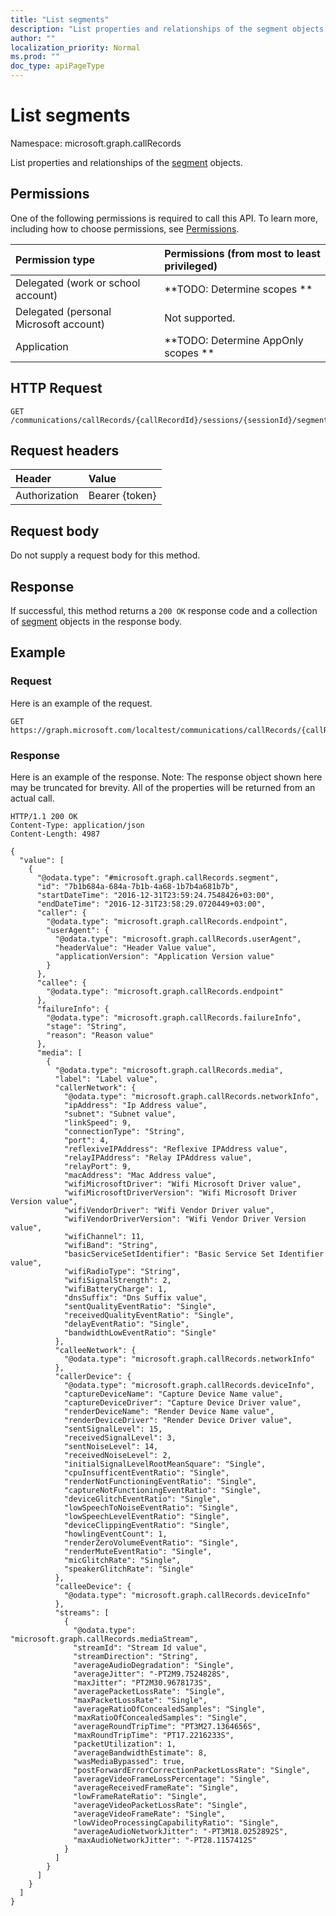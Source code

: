 ```yaml
---
title: "List segments"
description: "List properties and relationships of the segment objects."
author: ""
localization_priority: Normal
ms.prod: ""
doc_type: apiPageType
---
```


# List segments

Namespace: microsoft.graph.callRecords

List properties and relationships of the [segment](../resources/segment.md) objects.

## Permissions
One of the following permissions is required to call this API. To learn more, including how to choose permissions, see [Permissions](/concepts/permissions-reference.md).

|Permission type|Permissions (from most to least privileged)|
|:---|:---|
|Delegated (work or school account)|**TODO: Determine scopes **|
|Delegated (personal Microsoft account)|Not supported.|
|Application|**TODO: Determine AppOnly scopes **|

## HTTP Request
<!-- {
  "blockType": "ignored"
}
-->
``` http
GET /communications/callRecords/{callRecordId}/sessions/{sessionId}/segments
```

## Request headers
|Header|Value|
|:---|:---|
|Authorization|Bearer {token}|

## Request body
Do not supply a request body for this method.

## Response
If successful, this method returns a `200 OK` response code and a collection of [segment](../resources/segment.md) objects in the response body.

## Example

### Request
Here is an example of the request.
<!-- {
  "blockType": "request",
  "name": "get_segment"
}
-->
``` http
GET https://graph.microsoft.com/localtest/communications/callRecords/{callRecordId}/sessions/{sessionId}/segments
```

### Response
Here is an example of the response. Note: The response object shown here may be truncated for brevity. All of the properties will be returned from an actual call.
<!-- {
  "blockType": "response",
  "truncated": true,
  "@odata.type": "collection(microsoft.graph.callrecords.segment)"
}
-->
``` http
HTTP/1.1 200 OK
Content-Type: application/json
Content-Length: 4987

{
  "value": [
    {
      "@odata.type": "#microsoft.graph.callRecords.segment",
      "id": "7b1b684a-684a-7b1b-4a68-1b7b4a681b7b",
      "startDateTime": "2016-12-31T23:59:24.7548426+03:00",
      "endDateTime": "2016-12-31T23:58:29.0720449+03:00",
      "caller": {
        "@odata.type": "microsoft.graph.callRecords.endpoint",
        "userAgent": {
          "@odata.type": "microsoft.graph.callRecords.userAgent",
          "headerValue": "Header Value value",
          "applicationVersion": "Application Version value"
        }
      },
      "callee": {
        "@odata.type": "microsoft.graph.callRecords.endpoint"
      },
      "failureInfo": {
        "@odata.type": "microsoft.graph.callRecords.failureInfo",
        "stage": "String",
        "reason": "Reason value"
      },
      "media": [
        {
          "@odata.type": "microsoft.graph.callRecords.media",
          "label": "Label value",
          "callerNetwork": {
            "@odata.type": "microsoft.graph.callRecords.networkInfo",
            "ipAddress": "Ip Address value",
            "subnet": "Subnet value",
            "linkSpeed": 9,
            "connectionType": "String",
            "port": 4,
            "reflexiveIPAddress": "Reflexive IPAddress value",
            "relayIPAddress": "Relay IPAddress value",
            "relayPort": 9,
            "macAddress": "Mac Address value",
            "wifiMicrosoftDriver": "Wifi Microsoft Driver value",
            "wifiMicrosoftDriverVersion": "Wifi Microsoft Driver Version value",
            "wifiVendorDriver": "Wifi Vendor Driver value",
            "wifiVendorDriverVersion": "Wifi Vendor Driver Version value",
            "wifiChannel": 11,
            "wifiBand": "String",
            "basicServiceSetIdentifier": "Basic Service Set Identifier value",
            "wifiRadioType": "String",
            "wifiSignalStrength": 2,
            "wifiBatteryCharge": 1,
            "dnsSuffix": "Dns Suffix value",
            "sentQualityEventRatio": "Single",
            "receivedQualityEventRatio": "Single",
            "delayEventRatio": "Single",
            "bandwidthLowEventRatio": "Single"
          },
          "calleeNetwork": {
            "@odata.type": "microsoft.graph.callRecords.networkInfo"
          },
          "callerDevice": {
            "@odata.type": "microsoft.graph.callRecords.deviceInfo",
            "captureDeviceName": "Capture Device Name value",
            "captureDeviceDriver": "Capture Device Driver value",
            "renderDeviceName": "Render Device Name value",
            "renderDeviceDriver": "Render Device Driver value",
            "sentSignalLevel": 15,
            "receivedSignalLevel": 3,
            "sentNoiseLevel": 14,
            "receivedNoiseLevel": 2,
            "initialSignalLevelRootMeanSquare": "Single",
            "cpuInsufficentEventRatio": "Single",
            "renderNotFunctioningEventRatio": "Single",
            "captureNotFunctioningEventRatio": "Single",
            "deviceGlitchEventRatio": "Single",
            "lowSpeechToNoiseEventRatio": "Single",
            "lowSpeechLevelEventRatio": "Single",
            "deviceClippingEventRatio": "Single",
            "howlingEventCount": 1,
            "renderZeroVolumeEventRatio": "Single",
            "renderMuteEventRatio": "Single",
            "micGlitchRate": "Single",
            "speakerGlitchRate": "Single"
          },
          "calleeDevice": {
            "@odata.type": "microsoft.graph.callRecords.deviceInfo"
          },
          "streams": [
            {
              "@odata.type": "microsoft.graph.callRecords.mediaStream",
              "streamId": "Stream Id value",
              "streamDirection": "String",
              "averageAudioDegradation": "Single",
              "averageJitter": "-PT2M9.7524828S",
              "maxJitter": "PT2M30.9678173S",
              "averagePacketLossRate": "Single",
              "maxPacketLossRate": "Single",
              "averageRatioOfConcealedSamples": "Single",
              "maxRatioOfConcealedSamples": "Single",
              "averageRoundTripTime": "PT3M27.1364656S",
              "maxRoundTripTime": "PT17.2216233S",
              "packetUtilization": 1,
              "averageBandwidthEstimate": 8,
              "wasMediaBypassed": true,
              "postForwardErrorCorrectionPacketLossRate": "Single",
              "averageVideoFrameLossPercentage": "Single",
              "averageReceivedFrameRate": "Single",
              "lowFrameRateRatio": "Single",
              "averageVideoPacketLossRate": "Single",
              "averageVideoFrameRate": "Single",
              "lowVideoProcessingCapabilityRatio": "Single",
              "averageAudioNetworkJitter": "-PT3M18.0252892S",
              "maxAudioNetworkJitter": "-PT28.1157412S"
            }
          ]
        }
      ]
    }
  ]
}
```

